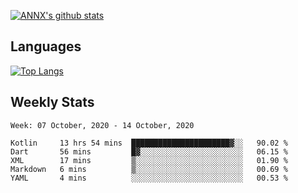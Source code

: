 [![ANNX's github stats](https://github-readme-stats.vercel.app/api?username=NXAN2901&count_private=true&show_icons=true&theme=vue)](https://github.com/NXAN2901)

## Languages
[![Top Langs](https://github-readme-stats.vercel.app/api/top-langs/?username=NXAN2901)](https://github.com/NXAN2901)

## Weekly Stats
<!--START_SECTION:waka-->
```text
Week: 07 October, 2020 - 14 October, 2020

Kotlin     13 hrs 54 mins  ██████████████████████▓░░   90.02 % 
Dart       56 mins         █▓░░░░░░░░░░░░░░░░░░░░░░░   06.15 % 
XML        17 mins         ▒░░░░░░░░░░░░░░░░░░░░░░░░   01.90 % 
Markdown   6 mins          ▒░░░░░░░░░░░░░░░░░░░░░░░░   00.69 % 
YAML       4 mins          ░░░░░░░░░░░░░░░░░░░░░░░░░   00.53 % 
```
<!--END_SECTION:waka-->
